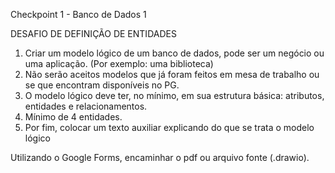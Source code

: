 Checkpoint 1 - Banco de Dados 1

DESAFIO DE DEFINIÇÃO DE ENTIDADES

1. Criar um modelo lógico de um banco de dados, pode ser um negócio ou uma aplicação. (Por exemplo: uma biblioteca)
2. Não serão aceitos modelos que já foram feitos em mesa de trabalho ou se que encontram disponíveis no PG.
3. O modelo lógico deve ter, no mínimo, em sua estrutura básica:
atributos, entidades e relacionamentos.
4. Mínimo de 4 entidades.
5. Por fim, colocar um texto auxiliar explicando do que se trata o modelo lógico

Utilizando o Google Forms, encaminhar o pdf ou arquivo fonte (.drawio).
